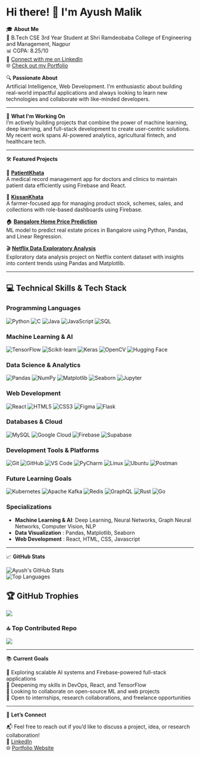 # Hi there! 👋 I'm Ayush Malik

🎓 **About Me**  
🏫 B.Tech CSE 3rd Year Student at Shri Ramdeobaba College of Engineering and Management, Nagpur  
📊 CGPA: 8.25/10  
💼 [Connect with me on LinkedIn](https://www.linkedin.com/in/ayush-malik-b864432b2/)  
🌐 [Check out my Portfolio](https://ayush-portfolio176.netlify.app/)

🔍 **Passionate About**  
Artificial Intelligence, Web Development. I’m enthusiastic about building real-world impactful applications and always looking to learn new technologies and collaborate with like-minded developers.

---

🚀 **What I'm Working On**  
I’m actively building projects that combine the power of machine learning, deep learning, and full-stack development to create user-centric solutions. My recent work spans AI-powered analytics, agricultural fintech, and healthcare tech.

---

🛠️ **Featured Projects**

📁 [**PatientKhata**](https://github.com/ayussh176/PatientKhata)  
A medical record management app for doctors and clinics to maintain patient data efficiently using Firebase and React.

🌾 [**KissanKhata**](https://github.com/ayussh176/KissanKhata)  
A farmer-focused app for managing product stock, schemes, sales, and collections with role-based dashboards using Firebase.

🏠 [**Bangalore Home Price Prediction**](https://github.com/ayussh176/Bangalore-Home-Price-Prediction)  
ML model to predict real estate prices in Bangalore using Python, Pandas, and Linear Regression.

🎬 [**Netflix Data Exploratory Analysis**](https://github.com/ayussh176/Netflix_data_analysis.git)  
Exploratory data analysis project on Netflix content dataset with insights into content trends using Pandas and Matplotlib.

---

## 💻 Technical Skills & Tech Stack

### Programming Languages
![Python](https://img.shields.io/badge/-Python-3776AB?style=flat-square&logo=python&logoColor=white)
![C](https://img.shields.io/badge/c-%2300599C.svg?style=flat-square&logo=c&logoColor=white)
![Java](https://img.shields.io/badge/-Java-ED8B00?style=flat-square&logo=openjdk&logoColor=white)
![JavaScript](https://img.shields.io/badge/-JavaScript-F7DF1E?style=flat-square&logo=javascript&logoColor=black)
![SQL](https://img.shields.io/badge/-SQL-4479A1?style=flat-square&logo=mysql&logoColor=white)

### Machine Learning & AI
![TensorFlow](https://img.shields.io/badge/-TensorFlow-FF6F00?style=flat-square&logo=tensorflow&logoColor=white)
![Scikit-learn](https://img.shields.io/badge/-Scikit--learn-F7931E?style=flat-square&logo=scikit-learn&logoColor=white)
![Keras](https://img.shields.io/badge/-Keras-D00000?style=flat-square&logo=keras&logoColor=white)
![OpenCV](https://img.shields.io/badge/-OpenCV-5C3EE8?style=flat-square&logo=opencv&logoColor=white)
![Hugging Face](https://img.shields.io/badge/-Hugging%20Face-FFD21E?style=flat-square&logo=huggingface&logoColor=black)

### Data Science & Analytics
![Pandas](https://img.shields.io/badge/-Pandas-150458?style=flat-square&logo=pandas&logoColor=white)
![NumPy](https://img.shields.io/badge/-NumPy-013243?style=flat-square&logo=numpy&logoColor=white)
![Matplotlib](https://img.shields.io/badge/-Matplotlib-11557c?style=flat-square&logo=matplotlib&logoColor=white)
![Seaborn](https://img.shields.io/badge/-Seaborn-3776AB?style=flat-square&logo=python&logoColor=white)
![Jupyter](https://img.shields.io/badge/-Jupyter-F37626?style=flat-square&logo=jupyter&logoColor=white)

### Web Development
![React](https://img.shields.io/badge/-React-61DAFB?style=flat-square&logo=react&logoColor=black)
![HTML5](https://img.shields.io/badge/-HTML5-E34F26?style=flat-square&logo=html5&logoColor=white)
![CSS3](https://img.shields.io/badge/-CSS3-1572B6?style=flat-square&logo=css3&logoColor=white)
![Figma](https://img.shields.io/badge/figma-%23F24E1E.svg?style=flat-square&logo=figma&logoColor=white)
![Flask](https://img.shields.io/badge/-Flask-000000?style=flat-square&logo=flask&logoColor=white)


### Databases & Cloud

![MySQL](https://img.shields.io/badge/-MySQL-4479A1?style=flat-square&logo=mysql&logoColor=white)
![Google Cloud](https://img.shields.io/badge/-Google%20Cloud-4285F4?style=flat-square&logo=google-cloud&logoColor=white)
![Firebase](https://img.shields.io/badge/-Firebase-FFCA28?style=flat-square&logo=firebase&logoColor=black)
![Supabase](https://img.shields.io/badge/-Supabase-3ECF8E?style=flat-square&logo=supabase&logoColor=white)

### Development Tools & Platforms
![Git](https://img.shields.io/badge/-Git-F05032?style=flat-square&logo=git&logoColor=white)
![GitHub](https://img.shields.io/badge/-GitHub-181717?style=flat-square&logo=github&logoColor=white)
![VS Code](https://img.shields.io/badge/-VS%20Code-007ACC?style=flat-square&logo=visual-studio-code&logoColor=white)
![PyCharm](https://img.shields.io/badge/-PyCharm-000000?style=flat-square&logo=pycharm&logoColor=white)
![Linux](https://img.shields.io/badge/-Linux-FCC624?style=flat-square&logo=linux&logoColor=black)
![Ubuntu](https://img.shields.io/badge/-Ubuntu-E95420?style=flat-square&logo=ubuntu&logoColor=white)
![Postman](https://img.shields.io/badge/Postman-FF6C37?style=flat-square&logo=postman&logoColor=white)

### Future Learning Goals
![Kubernetes](https://img.shields.io/badge/-Kubernetes-326CE5?style=flat-square&logo=kubernetes&logoColor=white)
![Apache Kafka](https://img.shields.io/badge/-Apache%20Kafka-231F20?style=flat-square&logo=apache-kafka&logoColor=white)
![Redis](https://img.shields.io/badge/-Redis-DC382D?style=flat-square&logo=redis&logoColor=white)
![GraphQL](https://img.shields.io/badge/-GraphQL-E10098?style=flat-square&logo=graphql&logoColor=white)
![Rust](https://img.shields.io/badge/-Rust-000000?style=flat-square&logo=rust&logoColor=white)
![Go](https://img.shields.io/badge/-Go-00ADD8?style=flat-square&logo=go&logoColor=white)

### Specializations
- **Machine Learning & AI**: Deep Learning, Neural Networks, Graph Neural Networks, Computer Vision, NLP
- **Data Visualization** : Pandas, Matplotlib, Seaborn
- **Web Development** : React, HTML, CSS, Javascript

---

📈 **GitHub Stats**

![Ayush's GitHub Stats](https://github-readme-stats.vercel.app/api?username=ayussh176&show_icons=true&theme=radical)  
![Top Languages](https://github-readme-stats.vercel.app/api/top-langs/?username=ayussh176&layout=compact&theme=radical)

## 🏆 GitHub Trophies
![](https://github-profile-trophy.vercel.app/?username=ayussh176&theme=dracula&no-frame=false&no-bg=false&margin-w=4)

### 🔝 Top Contributed Repo
![](https://github-contributor-stats.vercel.app/api?username=ayussh176&limit=5&theme=dark&combine_all_yearly_contributions=true)

---

📚 **Current Goals**

🔭 Exploring scalable AI systems and Firebase-powered full-stack applications  
🌱 Deepening my skills in DevOps, React, and TensorFlow  
👯 Looking to collaborate on open-source ML and web projects  
💬 Open to internships, research collaborations, and freelance opportunities

---

🤝 **Let’s Connect**

📬 Feel free to reach out if you’d like to discuss a project, idea, or research collaboration!  
💼 [LinkedIn](https://www.linkedin.com/in/ayush-malik-b864432b2/)  
🌐 [Portfolio Website](https://ayush-portfolio176.netlify.app/)
